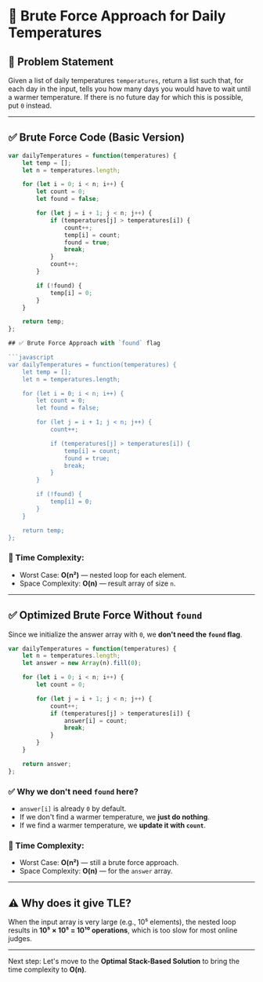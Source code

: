 
# 🧠 Brute Force Approach for Daily Temperatures

## 🔸 Problem Statement
Given a list of daily temperatures `temperatures`, return a list such that, for each day in the input, tells you how many days you would have to wait until a warmer temperature. If there is no future day for which this is possible, put `0` instead.

---

## ✅ Brute Force Code (Basic Version)

```javascript
var dailyTemperatures = function(temperatures) {
    let temp = [];
    let n = temperatures.length;

    for (let i = 0; i < n; i++) {
        let count = 0;
        let found = false;

        for (let j = i + 1; j < n; j++) {
            if (temperatures[j] > temperatures[i]) {
                count++;
                temp[i] = count;
                found = true;
                break;
            }
            count++;
        }

        if (!found) {
            temp[i] = 0;
        }
    }

    return temp;
};

## ✅ Brute Force Approach with `found` flag

```javascript
var dailyTemperatures = function(temperatures) {
    let temp = [];
    let n = temperatures.length;

    for (let i = 0; i < n; i++) {
        let count = 0;
        let found = false;

        for (let j = i + 1; j < n; j++) {
            count++;

            if (temperatures[j] > temperatures[i]) {
                temp[i] = count;
                found = true;
                break;
            }
        }

        if (!found) {
            temp[i] = 0;
        }
    }

    return temp;
};
```

### 🧪 Time Complexity:
- Worst Case: **O(n²)** — nested loop for each element.
- Space Complexity: **O(n)** — result array of size `n`.

---

## ✅ Optimized Brute Force Without `found`

Since we initialize the answer array with `0`, we **don't need the `found` flag**.

```javascript
var dailyTemperatures = function(temperatures) {
    let n = temperatures.length;
    let answer = new Array(n).fill(0);

    for (let i = 0; i < n; i++) {
        let count = 0;

        for (let j = i + 1; j < n; j++) {
            count++;
            if (temperatures[j] > temperatures[i]) {
                answer[i] = count;
                break;
            }
        }
    }

    return answer;
};
```

### ✅ Why we don't need `found` here?
- `answer[i]` is already `0` by default.
- If we don't find a warmer temperature, we **just do nothing**.
- If we find a warmer temperature, we **update it with `count`**.

### 🧪 Time Complexity:
- Worst Case: **O(n²)** — still a brute force approach.
- Space Complexity: **O(n)** — for the `answer` array.

---

## ⚠️ Why does it give TLE?
When the input array is very large (e.g., 10⁵ elements), the nested loop results in **10⁵ × 10⁵ = 10¹⁰ operations**, which is too slow for most online judges.

---

Next step: Let's move to the **Optimal Stack-Based Solution** to bring the time complexity to **O(n)**.
